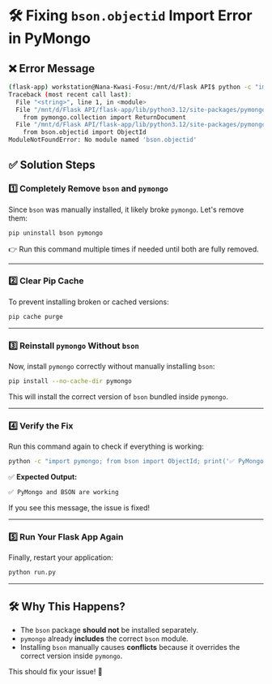 # 🛠 Fixing `bson.objectid` Import Error in PyMongo

## ❌ Error Message
```sh
(flask-app) workstation@Nana-Kwasi-Fosu:/mnt/d/Flask API$ python -c "import pymongo; from bson import ObjectId; print('✅ PyMongo and BSON are working')"
Traceback (most recent call last):
  File "<string>", line 1, in <module>
  File "/mnt/d/Flask API/flask-app/lib/python3.12/site-packages/pymongo/__init__.py", line 90, in <module>
    from pymongo.collection import ReturnDocument
  File "/mnt/d/Flask API/flask-app/lib/python3.12/site-packages/pymongo/collection.py", line 39, in <module>
    from bson.objectid import ObjectId
ModuleNotFoundError: No module named 'bson.objectid'
```

## ✅ Solution Steps

### 1️⃣ **Completely Remove `bson` and `pymongo`**
Since `bson` was manually installed, it likely broke `pymongo`. Let's remove them:
```sh
pip uninstall bson pymongo
```
👉 Run this command multiple times if needed until both are fully removed.

---
### 2️⃣ **Clear Pip Cache**
To prevent installing broken or cached versions:
```sh
pip cache purge
```

---
### 3️⃣ **Reinstall `pymongo` Without `bson`**
Now, install `pymongo` correctly without manually installing `bson`:
```sh
pip install --no-cache-dir pymongo
```
This will install the correct version of `bson` bundled inside `pymongo`.

---
### 4️⃣ **Verify the Fix**
Run this command again to check if everything is working:
```sh
python -c "import pymongo; from bson import ObjectId; print('✅ PyMongo and BSON are working')"
```
✅ **Expected Output:**
```sh
✅ PyMongo and BSON are working
```
If you see this message, the issue is fixed!

---
### 5️⃣ **Run Your Flask App Again**
Finally, restart your application:
```sh
python run.py
```

---
## 🛠 **Why This Happens?**
- The `bson` package **should not** be installed separately.
- `pymongo` already **includes** the correct `bson` module.
- Installing `bson` manually causes **conflicts** because it overrides the correct version inside `pymongo`.

This should fix your issue! 🚀

